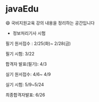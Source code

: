 # javaEdu
:smile:
국비지원교육 강의 내용을 정리하는 공간입니다 



* 정보처리기사 시험

필기 원서접수 : 2/25(화)~ 2/28(금)

필기 시험: 3/22

합격자 발표(필기): 4/3

실기 원서접수: 4/6~ 4/9

실기 시험: 5/9~5/24

최종합격자발표: 6/26


